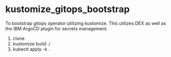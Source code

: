 # kustomize_gitops_bootstrap
To bootstrap gitops operator utilizing kustomize. This utilizes DEX as well as the IBM ArgoCD plugin for secrets management. 
1. clone
2. kustomize build ./
3. kubectl apply -k .
